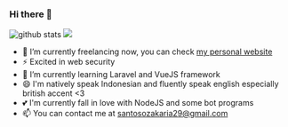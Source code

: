 ### Hi there 👋

![github stats](https://github-readme-stats.vercel.app/api?username=zakariasantoso&show_icons=true&theme=chartreuse-dark)
<img src="https://github-readme-stats.vercel.app/api/top-langs/?username=zakariasantoso&theme=react">
- 🔭 I’m currently freelancing now, you can check <a href="https://zakariasantoso.github.io/">my personal website</a>
- ⚡ Excited in web security
- 🌱 I’m currently learning Laravel and VueJS framework
- 😄 I'm natively speak Indonesian and fluently speak english especially british accent <3 
- 💕 I'm currently fall in love with NodeJS and some bot programs
- 📫 You can contact me at santosozakaria29@gmail.com

